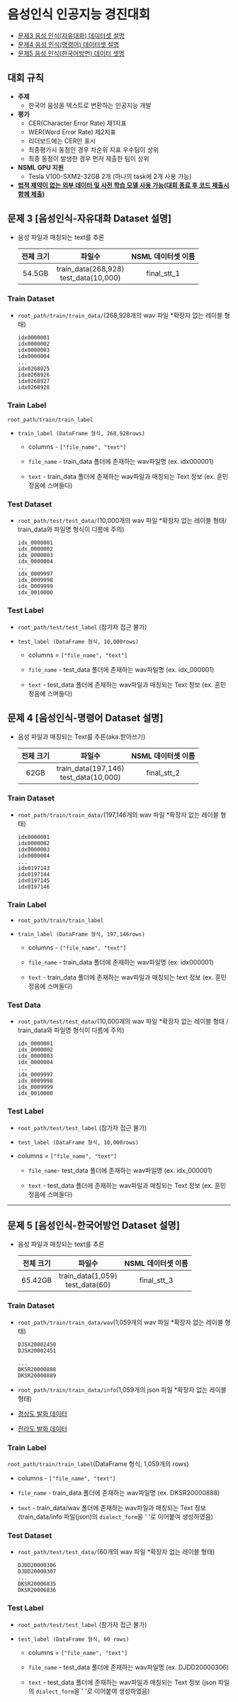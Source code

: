 # 음성인식 인공지능 경진대회

- [문제3 음성 인식(자유대화) 데이터셋 설명](#문제-3-음성인식-자유대화-dataset-설명)
- [문제4 음성 인식(명령어) 데이터셋 설명](#문제-4-음성인식-명령어-dataset-설명)
- [문제5 음성 인식(한국어방언) 데이터 셋명](#문제-5-음성인식-한국어방언-dataset-설명)

## 대회 규칙

- **주제**
  - 한국어 음성을 텍스트로 변환하는 인공지능 개발
- **평가**
  - CER(Character Error Rate) 제1지표
  - WER(Word Error Rate) 제2지표
  - 리더보드에는 CER만 표시
  - 최종평가시 동점인 경우 차순위 지표 우수팀이 상위
  - 최종 동점이 발생한 경우 먼저 제출한 팀이 상위
- **NSML GPU 지원**
  - Tesla V100-SXM2-32GB 2개 (하나의 task에 2개 사용 가능)
- **<u>법적 제약이 없는 외부 데이터 및 사전 학습 모델 사용 가능(대회 종료 후 코드 제출시 함께 제출)</u>**

## 문제 3 **[음성인식-자유대화 Dataset 설명]**

- 음성 파일과 매칭되는 text를 추론

  | 전체 크기 |                 파일수                  | NSML 데이터셋 이름 |
  | :-------: | :-------------------------------------: | :----: |
  |  54.5GB  | train_data(268,928)<br>test_data(10,000) | final_stt_1 |

### Train Dataset

- `root_path/train/train_data/`(268,928개의 wav 파일 \*확장자 없는 레이블 형태)

  ```
  idx0000001
  idx0000002
  idx0000003
  idx0000004
  ...
  idx0268925
  idx0268926
  idx0268927
  idx0268928
  ```

### Train Label

`root_path/train/train_label`

- `train_label (DataFrame 형식, 268,928rows)`

  - columns - `["file_name", "text"]`

  - `file_name` - train_data 폴더에 존재하는 wav파일명 (ex. idx000001)

  - `text` - train_data 폴더에 존재하는 wav파일과 매칭되는 Text 정보 (ex. 훈민정음에 스며들다)

### Test Dataset

- `root_path/test/test_data/`(10,000개의 wav 파일 \*확장자 없는 레이블 형태/ train_data와 파일명 형식이 다름에 주의)

  ```
  idx_0000001
  idx_0000002
  idx_0000003
  idx_0000004
  ...
  idx_0009997
  idx_0009998
  idx_0009999
  idx_0010000
  ```

### Test Label

- `root_path/test/test_label` (참가자 접근 불가)

- `test_label (DataFrame 형식, 10,000rows)`

  - columns = `["file_name", "text"]`

  - `file_name` - test_data 폴더에 존재하는 wav파일명 (ex. idx_000001)

  - `text` - test_data 폴더에 존재하는 wav파일과 매칭되는 Text 정보 (ex. 훈민정음에 스며들다)



## 문제 4 **[음성인식-명령어 Dataset 설명]**

- 음성 파일과 매칭되는 Text를 추론(aka.받아쓰기)

  | 전체 크기 |                  파일수                  |  NSML 데이터셋 이름 |
  | :-------: | :--------------------------------------: | :-----: |
  |   62GB    | train_data(197,146)<br>test_data(10,000) | final_stt_2 |

### Train Dataset

- `root_path/train/train_data/`(197,146개의 wav 파일 \*확장자 없는 레이블 형태)

  ```
  idx0000001
  idx0000002
  idx0000003
  idx0000004
  ...
  idx0197143
  idx0197144
  idx0197145
  idx0197146
  ```

### Train Label

- `root_path/train/train_label`

- `train_label (DataFrame 형식, 197,146rows)`

  - columns - `["file_name", "text"]`

  - `file_name` - train_data 폴더에 존재하는 wav파일명 (ex. idx000001)

  - `text` - train_data 폴더에 존재하는 wav파일과 매칭되는 text 정보 (ex. 훈민정음에 스며들다)

### Test Data

- `root_path/test/test_data/`(10,000개의 wav 파일 \*확장자 없는 레이블 형태 / train_data와 파일명 형식이 다름에 주의)

  ```
  idx_0000001
  idx_0000002
  idx_0000003
  idx_0000004
  ...
  idx_0009997
  idx_0009998
  idx_0009999
  idx_0010000
  ```

### Test Label

- `root_path/test/test_label` (참가자 접근 불가)

- `test_label (DataFrame 형식, 10,000rows)`

- columns = `["file_name", "text"]`

  - `file_name`- test_data 폴더에 존재하는 wav파일명 (ex. idx_000001)

  - `text` - test_data 폴더에 존재하는 wav파일과 매칭되는 Text 정보 (ex. 훈민정음에 스며들다)

  
---


## 문제 5 **[음성인식-한국어방언 Dataset 설명]**

- 음성 파일과 매칭되는 text를 추론

  | 전체 크기 |                 파일수                  | NSML 데이터셋 이름 |
  | :-------: | :-------------------------------------: | :----: |
  |  65.42GB  | train_data(1,059)<br>test_data(60) | final_stt_3 |

### Train Dataset

- `root_path/train/train_data/wav`(1,059개의 wav 파일 \*확장자 없는 레이블 형태)

  ```
  DJSX20002450
  DJSX20002451

  ...
  DKSR20000888
  DKSR20000889
  ```
  
- `root_path/train/train_data/info`(1,059개의 json 파일 \*확장자 없는 레이블 형태)

- [경상도 발화 데이터](https://aihub.or.kr/sites/default/files/2021-06/14.%20%5B%ED%95%9C%EA%B5%AD%EC%96%B4%20%EB%B0%A9%EC%96%B8%20%EA%B3%BC%EC%A0%9C%5D%20%ED%95%9C%EA%B5%AD%EC%96%B4%20%EB%B0%A9%EC%96%B8%20%EB%B0%9C%ED%99%94%20%EB%8D%B0%EC%9D%B4%ED%84%B0%28%EA%B2%BD%EC%83%81%EB%8F%84%29.pdf)
- [전라도 발화 데이터](https://aihub.or.kr/sites/default/files/2021-06/15.%20%5B%ED%95%9C%EA%B5%AD%EC%96%B4%20%EB%B0%A9%EC%96%B8%20%EA%B3%BC%EC%A0%9C%5D%20%ED%95%9C%EA%B5%AD%EC%96%B4%20%EB%B0%A9%EC%96%B8%20%EB%B0%9C%ED%99%94%20%EB%8D%B0%EC%9D%B4%ED%84%B0%28%EC%A0%84%EB%9D%BC%EB%8F%84%29.pdf)



### Train Label

`root_path/train/train_label`(DataFrame 형식, 1,059개의 rows)

  - columns - `["file_name", "text"]`

  - `file_name` - train_data 폴더에 존재하는 wav파일명 (ex. DKSR20000888)

  - `text` - train_data/wav 폴더에 존재하는 wav파일과 매칭되는 Text 정보 (train_data/info 파일(json)의 `dialect_form`을 ' '로 이어붙여 생성하였음)

### Test Dataset

- `root_path/test/test_data/`(60개의 wav 파일 \*확장자 없는 레이블 형태)

  ```
  DJDD20000306
  DJDD20000307
  ...
  DKSR20006835
  DKSR20006836
  ```

### Test Label

- `root_path/test/test_label` (참가자 접근 불가)

- `test_label (DataFrame 형식, 60 rows)`

  - columns = `["file_name", "text"]`

  - `file_name` - test_data 폴더에 존재하는 wav파일명 (ex. DJDD20000306)

  - `text` - test_data 폴더에 존재하는 wav파일과 매칭되는 Text 정보 (json 파일의 `dialect_form`을 ' '로 이어붙여 생성하였음)

